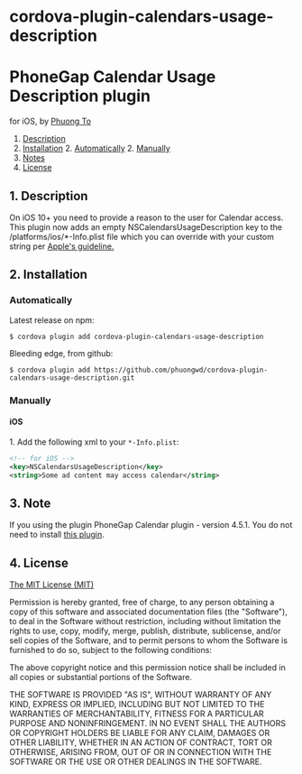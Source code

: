 # cordova-plugin-calendars-usage-description

# PhoneGap Calendar Usage Description plugin

for iOS, by [Phuong To](https://github.com/phuongwd)

1. [Description](https://github.com/phuongwd/cordova-plugin-calendars-usage-description#1-description)
2. [Installation](https://github.com/phuongwd/cordova-plugin-calendars-usage-description#2-installation)
    2. [Automatically](https://github.com/phuongwd/cordova-plugin-calendars-usage-description#automatically)
    2. [Manually](https://github.com/phuongwd/cordova-plugin-calendars-usage-description#manually)
3. [Notes](https://github.com/phuongwd/cordova-plugin-calendars-usage-description#3-notes)
4. [License](https://github.com/phuongwd/cordova-plugin-calendars-usage-description#4-license)

## 1. Description

On iOS 10+ you need to provide a reason to the user for Calendar access.
This plugin now adds an empty NSCalendarsUsageDescription key to the /platforms/ios/*-Info.plist file which you can override with your custom string per [Apple's guideline.](https://developer.apple.com/library/content/documentation/General/Reference/InfoPlistKeyReference/Articles/CocoaKeys.html#//apple_ref/doc/uid/TP40009251-SW15 "NSCalendarsUsageDescription")

## 2. Installation

### Automatically
Latest release on npm:
```
$ cordova plugin add cordova-plugin-calendars-usage-description
```

Bleeding edge, from github:
```
$ cordova plugin add https://github.com/phuongwd/cordova-plugin-calendars-usage-description.git
```

### Manually

#### iOS

1\. Add the following xml to your `*-Info.plist`:
```xml
<!-- for iOS -->
<key>NSCalendarsUsageDescription</key>
<string>Some ad content may access calendar</string>
```


## 3. Note
If you using the plugin PhoneGap Calendar plugin - version 4.5.1.
You do not need to install [this plugin](https://github.com/phuongwd/cordova-plugin-calendars-usage-description "Calendar Usage Description plugin").

## 4. License

[The MIT License (MIT)](http://www.opensource.org/licenses/mit-license.html)

Permission is hereby granted, free of charge, to any person obtaining a copy
of this software and associated documentation files (the "Software"), to deal
in the Software without restriction, including without limitation the rights
to use, copy, modify, merge, publish, distribute, sublicense, and/or sell
copies of the Software, and to permit persons to whom the Software is
furnished to do so, subject to the following conditions:

The above copyright notice and this permission notice shall be included in
all copies or substantial portions of the Software.

THE SOFTWARE IS PROVIDED "AS IS", WITHOUT WARRANTY OF ANY KIND, EXPRESS OR
IMPLIED, INCLUDING BUT NOT LIMITED TO THE WARRANTIES OF MERCHANTABILITY,
FITNESS FOR A PARTICULAR PURPOSE AND NONINFRINGEMENT. IN NO EVENT SHALL THE
AUTHORS OR COPYRIGHT HOLDERS BE LIABLE FOR ANY CLAIM, DAMAGES OR OTHER
LIABILITY, WHETHER IN AN ACTION OF CONTRACT, TORT OR OTHERWISE, ARISING FROM,
OUT OF OR IN CONNECTION WITH THE SOFTWARE OR THE USE OR OTHER DEALINGS IN
THE SOFTWARE.